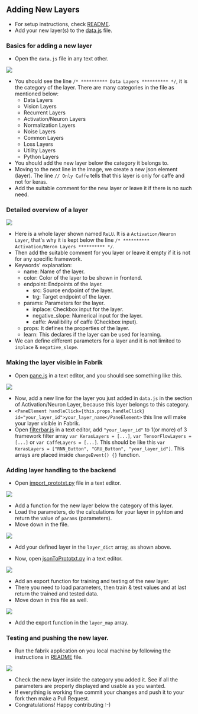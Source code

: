 ## Adding New Layers

- For setup instructions, check [README](https://github.com/Cloud-CV/Fabrik/blob/master/README.md).
- Add your new layer(s) to the [data.js](https://github.com/Cloud-CV/Fabrik/blob/master/ide/static/js/data.js) file.

### Basics for adding a new layer

- Open the ```data.js``` file in any text other.

<img src="https://raw.githubusercontent.com/Cloud-CV/Fabrik/master/tutorials/layercategory.png" />

- You should see the line ```/* ********** Data Layers ********** */```, it is the category of the layer. There are many categories in the file as mentioned below:
    - Data Layers
    - Vision Layers
    - Recurrent Layers
    - Activation/Neuron Layers
    - Normalization Layers
    - Noise Layers
    - Common Layers
    - Loss Layers
    - Utility Layers
    - Python Layers
- You should add the new layer below the category it belongs to.
- Moving to the next line in the image, we create a new json element (layer). The line ```// Only Caffe``` tells that this layer is only for caffe and not for keras.
- Add the suitable comment for the new layer or leave it if there is no such need.

### Detailed overview of a layer

<img src="https://raw.githubusercontent.com/Cloud-CV/Fabrik/master/tutorials/layerdetails.png" />

- Here is a whole layer shown named ```ReLU```. It is a ```Activation/Neuron Layer```, that's why it is kept below the line ```/* ********** Activation/Neron Layers ********** */```.
- Then add the suitable comment for you layer or leave it empty if it is not for any specific framework.
- Keywords' explanation:
    - name: Name of the layer.
    - color: Color of the layer to be shown in frontend.
    - endpoint: Endpoints of the layer.
        - src: Source endpoint of the layer.
        - trg: Target endpoint of the layer.
    - params: Parameters for the layer.
        - inplace: Checkbox input for the layer.
        - negative_slope: Numerical input for the layer.
        - caffe: Availibility of caffe (Checkbox input).
    - props: It defines the properties of the layer.
    - learn: This declares if the layer can be used for learning.
- We can define different parameters for a layer and it is not limited to ```inplace``` & ```negative_slope```.

### Making the layer visible in Fabrik

- Open [pane.js](https://github.com/Cloud-CV/Fabrik/blob/master/ide/static/js/pane.js) in a text editor, and you should see something like this.

<img src="https://raw.githubusercontent.com/Cloud-CV/Fabrik/master/tutorials/layerpanel.png" />

- Now, add a new line for the layer you just added in ```data.js``` in the section of Activation/Neuron Layer, because this layer belongs to this category.
- ```<PaneElement handleClick={this.props.handleClick} id="your_layer_id">your_layer_name</PaneElement>``` this line will make your layer visible in Fabrik.
- Open [filterbar.js](https://github.com/Cloud-CV/Fabrik/blob/master/ide/static/js/filterbar.js) in a text editor, add ```"your_layer_id"``` to 1(or more) of 3 framework filter array ```var KerasLayers = [...]```, ```var TensorFlowLayers = [...]``` or ```var CaffeLayers = [...]```. This should be like this ```var KerasLayers = ["RNN_Button", "GRU_Button", "your_layer_id"]```. This arrays are placed inside ```changeEvent() {}``` function.

### Adding layer handling to the backend

- Open [import_prototxt.py](https://github.com/Cloud-CV/Fabrik/blob/master/caffe_app/views/import_prototxt.py) file in a text editor.

<img src="https://raw.githubusercontent.com/Cloud-CV/Fabrik/master/tutorials/layerImportPrototxt1.png" />

- Add a function for the new layer below the category of this layer.
- Load the parameters, do the calculations for your layer in pyhton and return the value of ```params``` (parameters).
- Move down in the file.

<img src="https://raw.githubusercontent.com/Cloud-CV/Fabrik/master/tutorials/layerImportPrototxt2.png" />

- Add your defined layer in the ```layer_dict``` array, as shown above.

- Now, open [jsonToPrototxt.py](https://github.com/Cloud-CV/Fabrik/blob/master/ide/utils/jsonToPrototxt.py) in a text editor.

<img src="https://raw.githubusercontent.com/Cloud-CV/Fabrik/master/tutorials/layerJSONtoPrototxt1.png" />

- Add an export function for training and testing of the new layer.
- There you need to load parameters, then train & test values and at last return the trained and tested data.
- Move down in this file as well.

<img src="https://raw.githubusercontent.com/Cloud-CV/Fabrik/master/tutorials/layerJSONtoPrototxt2.png" />

- Add the export function in the ```layer_map``` array.

### Testing and pushing the new layer.

- Run the fabrik application on you local machine by following the instructions in [README](https://github.com/Cloud-CV/Fabrik/blob/master/README.md) file.

<img src="https://raw.githubusercontent.com/Cloud-CV/Fabrik/master/tutorials/layertesting.png" />

- Check the new layer inside the category you added it. See if all the parameters are properly displayed and usable as you wanted.
- If everything is working fine commit your changes and push it to your fork then make a Pull Request.
- Congratulations! Happy contributing :-)
